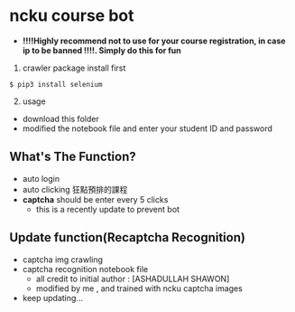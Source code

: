 # ncku course bot
+ **!!!!Highly recommend not to use for your course registration, in case ip to be banned !!!!. Simply do this for fun**
1. crawler package install first
```
$ pip3 install selenium 
```


2. usage
+    download this folder
+    modified the notebook file and enter your student ID and password

## What's The Function?
+ auto login 
+ auto clicking 狂點預排的課程
+ **captcha** should be enter every 5 clicks
    + this is a recently update to prevent bot

## Update function(Recaptcha Recognition)
+ captcha img crawling
+ captcha recognition notebook file
    + all credit to initial author : [ASHADULLAH SHAWON]
    + modified by me , and trained with ncku captcha images 
+ keep updating...
